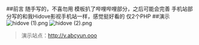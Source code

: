 ##前言
随手写的，不喜勿用
模板扒了哔哩哔哩部分，之后可能会完善
手机站部分写的和我Hidove影视手机站一样，感觉挺好看的
仅2个PHP
##演示
![hidove (1).png][1]
![hidove (2).png][2]

>演示站点：<http://v.abcyun.ooo>

  [1]: https://blog.hidove.cn/usr/uploads/2018/12/1480845374.png
  [2]: https://blog.hidove.cn/usr/uploads/2018/12/626692078.png

